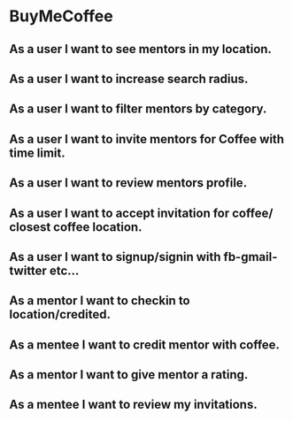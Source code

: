 # BuyMeCoffee

## As a user I want to see mentors in my location.
## As a user I want to increase search radius.
## As a user I want to filter mentors by category.
## As a user I want to invite mentors for Coffee with time limit.
## As a user I want to review mentors profile.
## As a user I want to accept invitation for coffee/ closest coffee location.
## As a user I want to signup/signin with fb-gmail-twitter etc... 
## As a mentor I want to checkin to location/credited.
## As a mentee I want to credit mentor with coffee.
## As a mentor I want to give mentor a rating.
## As a mentee I want to review my invitations.

